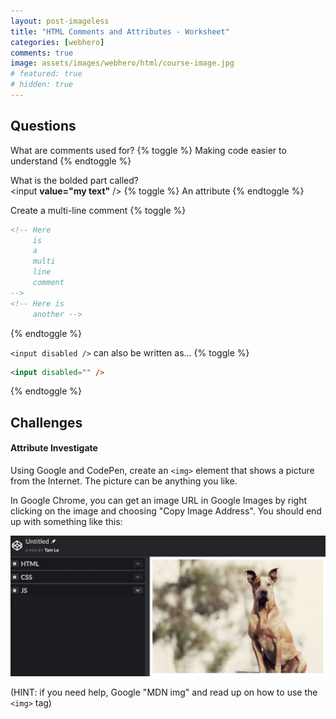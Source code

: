 ```yaml
---
layout: post-imageless
title: "HTML Comments and Attributes - Worksheet"
categories: [webhero]
comments: true
image: assets/images/webhero/html/course-image.jpg
# featured: true
# hidden: true
---
```

## Questions
What are comments used for?
{% toggle %}
Making code easier to understand
{% endtoggle %}


What is the bolded part called?   
\<input **value="my text"** /\>
{% toggle %}
An attribute
{% endtoggle %}

Create a multi-line comment
{% toggle %}
```html
<!-- Here 
     is 
     a 
     multi
     line
     comment 
-->
<!-- Here is
     another -->
```
{% endtoggle %}

`<input disabled />` can also be written as...
{% toggle %}
```html
<input disabled="" />
```
{% endtoggle %}

## Challenges
#### Attribute Investigate
Using Google and CodePen, create an `<img>` element that shows a picture from the Internet. 
The picture can be anything you like.

In Google Chrome, you can get an image URL in Google Images by right clicking on the image and  choosing "Copy Image Address". You should end up with something like this:

![Doggo](codepen-dog.jpg)

(HINT: if you need help, Google "MDN img" and read up on how to use the `<img>` tag)